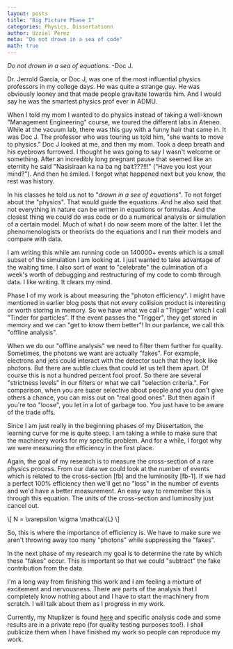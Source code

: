 ```yaml
---
layout: posts
title: "Big Picture Phase I"
categories: Physics, Dissertationn
author: Uzziel Perez
meta: "Do not drown in a sea of code"
math: true
---
```


*Do not drown in a sea of equations.* -Doc J.

Dr. Jerrold Garcia, or Doc J, was one of the most influential physics  professors in my college days. He was quite a strange guy. He was obviously looney and that made people gravitate towards him. And I would say he was the smartest physics prof ever in ADMU.

When I told my mom I wanted to do physics instead of taking a well-known "Management Engineering" course, we toured the different labs in Ateneo. While at the vacuum lab, there was this guy with a funny hair that came in. It was Doc J. The professor who was touring us told him, "she wants to move to physics." Doc J looked at me, and then my mom. Took a deep breath and his eyebrows furrowed. I thought he was going to say I wasn't welcome or something. After an incredibly long pregnant pause that seemed like an eternity he said "Nasisiraan ka na ba ng bait???!!!" ("Have you lost your mind?"). And then he smiled. I forgot what happened next but you know, the rest was history.

In his classes he told us not to "*drown in a see of equations*". To not forget about the "physics". That would guide the equations. And he also said that not everything in nature can be written in equations or formulas. And the closest thing we could do was code or do a numerical analysis or simulation of a certain model. Much of what I do now seem more of the latter. I let the phenomenologists or theorists do the equations and I run their models and compare with data.

I am writing this while am running code on 140000+ events which is a small subset of the simulation I am looking at. I just wanted to take advantage of the waiting time. I also sort of want to "celebrate" the culmination of a week's worth of debugging and restructuring of my code to comb through data. I like writing. It clears my mind.

Phase I of my work is about measuring the "photon efficiency". I might have mentioned in earlier blog posts that not every collision product is interesting or worth storing in memory. So we have what we call a "Trigger" which I call "Tinder for particles". If the event passes the "Trigger", they get stored in memory and we can "get to know them better"! In our parlance, we call this "offline analysis".

When we do our "offline analysis" we need to filter them further for quality. Sometimes, the photons we want are actually "fakes". For example, electrons and jets could interact with the detector such that they look like photons. But there are subtle clues that could let us tell them apart. Of course this is not a hundred percent fool proof. So there are several "strictness levels" in our filters or what we call "selection criteria.". For comparison, when you are super selective about people and you don't give others a chance, you can miss out on "real good ones". But then again if you're too "loose", you let in a lot of garbage too. You just have to be aware of the trade offs.

Since I am just really in the beginning phases of my Dissertation, the learning curve for me is quite steep. I am taking a while to make sure that the machinery works for my specific problem. And for a while, I forgot why we were measuring the efficiency in the first place.

Again, the goal of my research is to measure the cross-section of a rare physics process. From our data we could look at the number of events which is related to the cross-section [fb] and the luminosity [fb-1]. If we had a perfect 100\% efficiency then we'll get no "loss" in the number of events and we'd have a better measurement. An easy way to remember this is through this equation. The units of the cross-section and luminosity just cancel out.

\\[ N = \varepsilon \sigma \mathcal{L} \\]

So, this is where the importance of efficiency is. We have to make sure we aren't throwing away too many "photons" while suppressing the "fakes".

In the next phase of my research my goal is to determine the rate by which these "fakes" occur. This is important so that we could "subtract" the fake contribution from the data.

I'm a long way from finishing this work and I am feeling a mixture of excitement and nervousness. There are parts of the analysis that I completely know nothing about and I have to start the machinery from scratch. I will talk about them as I progress in my work.

Currently, my Ntuplizer is found [here](https://github.com/uzzielperez/multiphoton-analysis) and specific analysis code and some results are in a private repo (for quality testing purposes too!). I shall publicize them when I have finished my work so people can reproduce my work.
